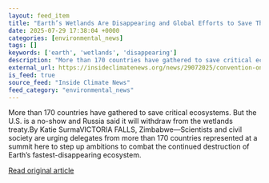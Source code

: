 ```yaml
---
layout: feed_item
title: "Earth’s Wetlands Are Disappearing and Global Efforts to Save Them Are Unraveling"
date: 2025-07-29 17:38:04 +0000
categories: [environmental_news]
tags: []
keywords: ['earth', 'wetlands', 'disappearing']
description: "More than 170 countries have gathered to save critical ecosystems"
external_url: https://insideclimatenews.org/news/29072025/convention-on-wetlands-gathers-to-save-critical-ecosystems/
is_feed: true
source_feed: "Inside Climate News"
feed_category: "environmental_news"
---
```


More than 170 countries have gathered to save critical ecosystems. But the U.S. is a no-show and Russia said it will withdraw from the wetlands treaty.By Katie SurmaVICTORIA FALLS, Zimbabwe—Scientists and civil society are urging delegates from more than 170 countries represented at a summit here to step up ambitions to combat the continued destruction of Earth’s fastest-disappearing ecosystem.&nbsp;

[Read original article](https://insideclimatenews.org/news/29072025/convention-on-wetlands-gathers-to-save-critical-ecosystems/)
